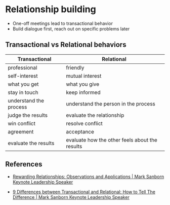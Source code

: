 # Relationship building

- One-off meetings lead to transactional behavior
- Build dialogue first, reach out on specific problems later


## Transactional vs Relational behaviors

| Transactional | Relational |
|---------------|------------|
| professional | friendly |
| self-interest | mutual interest | 
| what you get | what you give |
| stay in touch | keep informed |
| understand the process | understand the person in the process |
| judge the results | evaluate the relationship | 
| win conflict | resolve conflict |
| agreement | acceptance |
| evaluate the results | evaluate how the other feels about the results |


## References

- [Rewarding Relationships: Observations and Applications | Mark Sanborn Keynote Leadership Speaker](https://marksanborn.com/blog/2009/11/09/rewarding-relationships-observations-and-applications/)

- [9 Differences between Transactional and Relational: How to Tell The Difference | Mark Sanborn Keynote Leadership Speaker](https://marksanborn.com/blog/2013/02/25/9-differences-between-transactional-and-relational-how-to-tell-the-difference/)